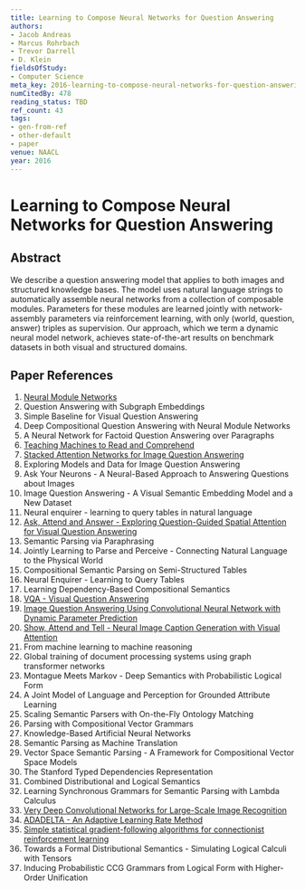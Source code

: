 ```yaml
---
title: Learning to Compose Neural Networks for Question Answering
authors:
- Jacob Andreas
- Marcus Rohrbach
- Trevor Darrell
- D. Klein
fieldsOfStudy:
- Computer Science
meta_key: 2016-learning-to-compose-neural-networks-for-question-answering
numCitedBy: 478
reading_status: TBD
ref_count: 43
tags:
- gen-from-ref
- other-default
- paper
venue: NAACL
year: 2016
---
```


# Learning to Compose Neural Networks for Question Answering

## Abstract

We describe a question answering model that applies to both images and structured knowledge bases. The model uses natural language strings to automatically assemble neural networks from a collection of composable modules. Parameters for these modules are learned jointly with network-assembly parameters via reinforcement learning, with only (world, question, answer) triples as supervision. Our approach, which we term a dynamic neural model network, achieves state-of-the-art results on benchmark datasets in both visual and structured domains.

## Paper References

1. [Neural Module Networks](2016-neural-module-networks)
2. Question Answering with Subgraph Embeddings
3. Simple Baseline for Visual Question Answering
4. Deep Compositional Question Answering with Neural Module Networks
5. A Neural Network for Factoid Question Answering over Paragraphs
6. [Teaching Machines to Read and Comprehend](2015-teaching-machines-to-read-and-comprehend)
7. [Stacked Attention Networks for Image Question Answering](2016-stacked-attention-networks-for-image-question-answering)
8. Exploring Models and Data for Image Question Answering
9. Ask Your Neurons - A Neural-Based Approach to Answering Questions about Images
10. Image Question Answering - A Visual Semantic Embedding Model and a New Dataset
11. Neural enquirer - learning to query tables in natural language
12. [Ask, Attend and Answer - Exploring Question-Guided Spatial Attention for Visual Question Answering](2016-ask-attend-and-answer-exploring-question-guided-spatial-attention-for-visual-question-answering)
13. Semantic Parsing via Paraphrasing
14. Jointly Learning to Parse and Perceive - Connecting Natural Language to the Physical World
15. Compositional Semantic Parsing on Semi-Structured Tables
16. Neural Enquirer - Learning to Query Tables
17. Learning Dependency-Based Compositional Semantics
18. [VQA - Visual Question Answering](2015-vqa-visual-question-answering)
19. [Image Question Answering Using Convolutional Neural Network with Dynamic Parameter Prediction](2016-image-question-answering-using-convolutional-neural-network-with-dynamic-parameter-prediction)
20. [Show, Attend and Tell - Neural Image Caption Generation with Visual Attention](2015-show-attend-and-tell-neural-image-caption-generation-with-visual-attention)
21. From machine learning to machine reasoning
22. Global training of document processing systems using graph transformer networks
23. Montague Meets Markov - Deep Semantics with Probabilistic Logical Form
24. A Joint Model of Language and Perception for Grounded Attribute Learning
25. Scaling Semantic Parsers with On-the-Fly Ontology Matching
26. Parsing with Compositional Vector Grammars
27. Knowledge-Based Artificial Neural Networks
28. Semantic Parsing as Machine Translation
29. Vector Space Semantic Parsing - A Framework for Compositional Vector Space Models
30. The Stanford Typed Dependencies Representation
31. Combined Distributional and Logical Semantics
32. Learning Synchronous Grammars for Semantic Parsing with Lambda Calculus
33. [Very Deep Convolutional Networks for Large-Scale Image Recognition](2015-very-deep-convolutional-networks-for-large-scale-image-recognition)
34. [ADADELTA - An Adaptive Learning Rate Method](2012-adadelta-an-adaptive-learning-rate-method)
35. [Simple statistical gradient-following algorithms for connectionist reinforcement learning](2004-simple-statistical-gradient-following-algorithms-for-connectionist-reinforcement-learning)
36. Towards a Formal Distributional Semantics - Simulating Logical Calculi with Tensors
37. Inducing Probabilistic CCG Grammars from Logical Form with Higher-Order Unification
